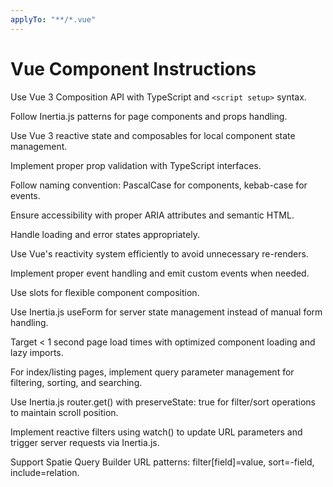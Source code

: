 ```yaml
---
applyTo: "**/*.vue"
---
```


# Vue Component Instructions

Use Vue 3 Composition API with TypeScript and `<script setup>` syntax.

Follow Inertia.js patterns for page components and props handling.

Use Vue 3 reactive state and composables for local component state management.

Implement proper prop validation with TypeScript interfaces.

Follow naming convention: PascalCase for components, kebab-case for events.

Ensure accessibility with proper ARIA attributes and semantic HTML.

Handle loading and error states appropriately.

Use Vue's reactivity system efficiently to avoid unnecessary re-renders.

Implement proper event handling and emit custom events when needed.

Use slots for flexible component composition.

Use Inertia.js useForm for server state management instead of manual form handling.

Target < 1 second page load times with optimized component loading and lazy imports.

For index/listing pages, implement query parameter management for filtering, sorting, and searching.

Use Inertia.js router.get() with preserveState: true for filter/sort operations to maintain scroll position.

Implement reactive filters using watch() to update URL parameters and trigger server requests via Inertia.js.

Support Spatie Query Builder URL patterns: filter[field]=value, sort=-field, include=relation.
